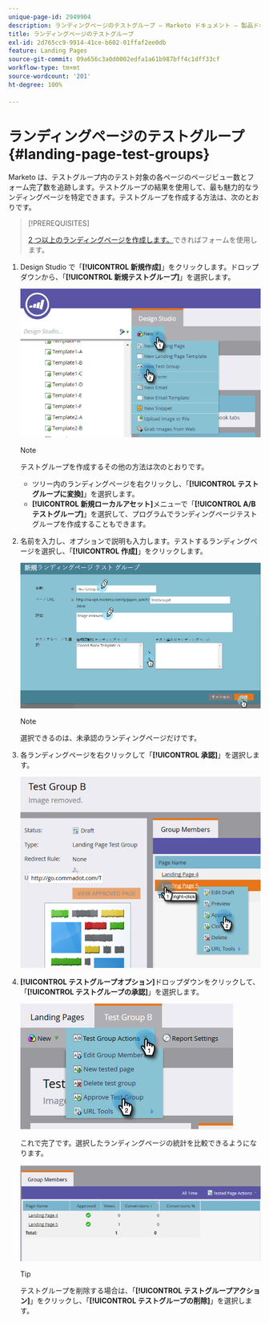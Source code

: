 ```yaml
---
unique-page-id: 2949904
description: ランディングページのテストグループ — Marketo ドキュメント — 製品ドキュメント
title: ランディングページのテストグループ
exl-id: 2d765cc9-9914-41ce-b602-01ffaf2ee0db
feature: Landing Pages
source-git-commit: 09a656c3a0d0002edfa1a61b987bff4c1dff33cf
workflow-type: tm+mt
source-wordcount: '201'
ht-degree: 100%

---
```


# ランディングページのテストグループ {#landing-page-test-groups}

Marketo は、テストグループ内のテスト対象の各ページのページビュー数とフォーム完了数を追跡します。テストグループの結果を使用して、最も魅力的なランディングページを特定できます。テストグループを作成する方法は、次のとおりです。

>[!PREREQUISITES]
>
>[2 つ以上のランディングページを作成します。](/help/marketo/getting-started/quick-wins/landing-page-with-a-form.md)できればフォームを使用します。

1. Design Studio で「**[!UICONTROL 新規作成]**」をクリックします。ドロップダウンから、「**[!UICONTROL 新規テストグループ]**」を選択します。

   ![](assets/image2015-8-5-13-3a32-3a50.png)

   >[!NOTE]
   >
   >テストグループを作成するその他の方法は次のとおりです。
   >
   >* ツリー内のランディングページを右クリックし、「**[!UICONTROL テストグループに変換]**」を選択します。
   >* **[!UICONTROL 新規ローカルアセット]**&#x200B;メニューで「**[!UICONTROL A/B テストグループ]**」を選択して、プログラムでランディングページテストグループを作成することもできます。

1. 名前を入力し、オプションで説明も入力します。テストするランディングページを選択し、「**[!UICONTROL 作成]**」をクリックします。

   ![](assets/image2015-8-5-13-3a39-3a10.png)

   >[!NOTE]
   >
   >選択できるのは、未承認のランディングページだけです。

1. 各ランディングページを右クリックして「**[!UICONTROL 承認]**」を選択します。

   ![](assets/three-1.png)

1. **[!UICONTROL テストグループオプション]**&#x200B;ドロップダウンをクリックして、「**[!UICONTROL テストグループの承認]**」を選択します。

   ![](assets/four-1.png)

   これで完了です。選択したランディングページの統計を比較できるようになります。

   ![](assets/five.png)

   >[!TIP]
   >
   >テストグループを削除する場合は、「**[!UICONTROL テストグループアクション]**」をクリックし、「**[!UICONTROL テストグループの削除]**」を選択します。
